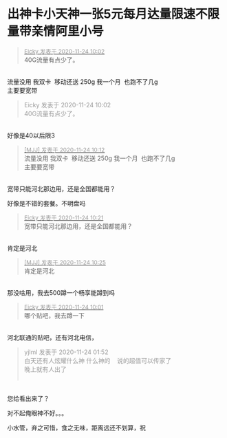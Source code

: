 # 出神卡小天神一张5元每月达量限速不限量带亲情阿里小号


<div class="quote"><blockquote><font size="2"><a href="https://www.hostloc.com/forum.php?mod=redirect&amp;goto=findpost&amp;pid=9505631&amp;ptid=770470" target="_blank"><font color="#999999">Eicky 发表于 2020-11-24 10:02</font></a></font><br />
40G流量有点少了。</blockquote></div><br />
流量没用 我双卡&nbsp;&nbsp;移动还送 250g 我一个月&nbsp;&nbsp;也跑不了几g<br />
主要要宽带<img id="aimg_h76O1" onclick="zoom(this, this.src, 0, 0, 0)" class="zoom" src="https://cdn.jsdelivr.net/gh/hishis/forum-master/public/images/patch.gif" onmouseover="img_onmouseoverfunc(this)" onload="thumbImg(this)" border="0" alt="" />

<div class="quote"><blockquote><font color="#999999">Eicky 发表于 2020-11-24 10:02</font><br />
<font color="#999999">40G流量有点少了。</font></blockquote></div><br />
好像是40以后限3

<div class="quote"><blockquote><font size="2"><a href="https://www.hostloc.com/forum.php?mod=redirect&amp;goto=findpost&amp;pid=9505707&amp;ptid=770470" target="_blank"><font color="#999999">[MJJ] 发表于 2020-11-24 10:12</font></a></font><br />
流量没用 我双卡&nbsp;&nbsp;移动还送 250g 我一个月&nbsp;&nbsp;也跑不了几g<br />
主要要宽带</blockquote></div><br />
宽带只能河北那边用，还是全国都能用？

好像是不错的套餐。不明盘吗

<div class="quote"><blockquote><font size="2"><a href="https://www.hostloc.com/forum.php?mod=redirect&amp;goto=findpost&amp;pid=9505762&amp;ptid=770470" target="_blank"><font color="#999999">Eicky 发表于 2020-11-24 10:21</font></a></font><br />
宽带只能河北那边用，还是全国都能用？</blockquote></div><br />
肯定是河北<img id="aimg_oqSYW" onclick="zoom(this, this.src, 0, 0, 0)" class="zoom" src="https://cdn.jsdelivr.net/gh/hishis/forum-master/public/images/patch.gif" onmouseover="img_onmouseoverfunc(this)" onload="thumbImg(this)" border="0" alt="" />

<div class="quote"><blockquote><font size="2"><a href="https://www.hostloc.com/forum.php?mod=redirect&amp;goto=findpost&amp;pid=9505802&amp;ptid=770470" target="_blank"><font color="#999999">[MJJ] 发表于 2020-11-24 10:25</font></a></font><br />
肯定是河北</blockquote></div><br />
那没啥用，我去500蹲一个畅享能蹲到吗<img src="static/image/smiley/yct/022.gif" smilieid="42" border="0" alt="" />

<div class="quote"><blockquote><font size="2"><a href="https://www.hostloc.com/forum.php?mod=redirect&amp;goto=findpost&amp;pid=9505621&amp;ptid=770470" target="_blank"><font color="#999999">Eicky 发表于 2020-11-24 10:01</font></a></font><br />
哪个贴吧，我去蹲一下</blockquote></div><br />
河北联通的贴吧，还有河北电信， 

<div class="quote"><blockquote><font color="#999999">yjlml 发表于 2020-11-24 01:52</font><br />
<font color="#999999">白天还有人炫耀什么神 什么神的&nbsp; &nbsp; 说的超值可以传家了 <br />
晚上就有人出了&nbsp;&nbsp;<br />
<br />
</font></blockquote></div><br />
您给看出来了？

对不起俺眼神不好。。。

小水管，弃之可惜，食之无味，距离远还不划算，祝
